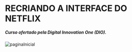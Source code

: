 # RECRIANDO A INTERFACE DO NETFLIX

##### Curso ofertado pela Digital Innovation One (DIO).

![paginaInicial](https://imgur.com/a/7Ke3vTR)


